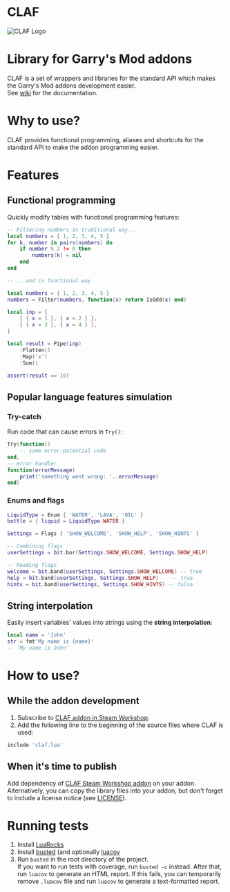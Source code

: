 # CLAF
![CLAF Logo](logos/logo-250x250.png)
# Library for Garry's Mod addons

CLAF is a set of wrappers and libraries for the standard API which makes the Garry's Mod addons development easier.  
See [wiki](https://github.com/javabird25/gmod-claf/wiki) for the documentation.

# Why to use?
CLAF provides functional programming, aliases and shortcuts for the standard API to make the addon programming easier.

# Features
## Functional programming
Quickly modify tables with functional programming features:

```lua
-- Filtering numbers in traditional way...
local numbers = { 1, 2, 3, 4, 5 }
for k, number in pairs(numbers) do
    if number % 2 != 0 then
        numbers[k] = nil
    end
end

-- ...and in functional way

local numbers = { 1, 2, 3, 4, 5 }
numbers = Filter(numbers, function(x) return IsOdd(x) end)
```

```lua
local inp = {
    { { x = 1 }, { x = 2 } },
    { { x = 3 }, { x = 4 } },
}

local result = Pipe(inp)
    :Flatten()
    :Map('x')
    :Sum()

assert(result == 10)
```

## Popular language features simulation
### Try-catch
Run code that can cause errors in `Try()`:

```lua
Try(function()
    -- some error-potential code
end,
-- error handler
function(errorMessage)
    print('something went wrong: '..errorMessage)
end)
```

### Enums and flags
```lua
LiquidType = Enum { 'WATER', 'LAVA', 'OIL' }
bottle = { liquid = LiquidType.WATER }
```

```lua
Settings = Flags { 'SHOW_WELCOME', 'SHOW_HELP', 'SHOW_HINTS' }

-- Combining flags
userSettings = bit.bor(Settings.SHOW_WELCOME, Settings.SHOW_HELP)

-- Reading flags
welcome = bit.band(userSettings, Settings.SHOW_WELCOME) -- true
help = bit.band(userSettings, Settings.SHOW_HELP)    -- true
hints = bit.band(userSettings, Settings.SHOW_HINTS) -- false
```

## String interpolation
Easily insert variables' values into strings using the **string interpolation**:
```lua
local name = 'John'
str = fmt'My name is {name}'
-- 'My name is John'
```

# How to use?
## While the addon development
1. Subscribe to [CLAF addon in Steam Workshop](http://steamcommunity.com/sharedfiles/filedetails/?id=1302107512).
2. Add the following line to the beginning of the source files where CLAF is used:
```lua
include 'claf.lua'
```

## When it's time to publish
Add dependency of [CLAF Steam Workshop addon](http://steamcommunity.com/sharedfiles/filedetails/?id=1302107512) on your addon.
Alternatively, you can copy the library files into your addon, but don't forget to include a license notice (see [LICENSE](LICENSE)).

# Running tests

1. Install [LuaRocks](https://luarocks.org/)
2. Install [busted](https://olivinelabs.com/busted/) (and optionally [luacov](https://github.com/lunarmodules/luacov)
3. Run `busted` in the root directory of the project.   
   If you want to run tests with coverage, run `busted -c` instead. After that, run `luacov` to generate an HTML report. If this fails, you can temporarily remove `.luacov` file and run `luacov` to generate a text-formatted report.
